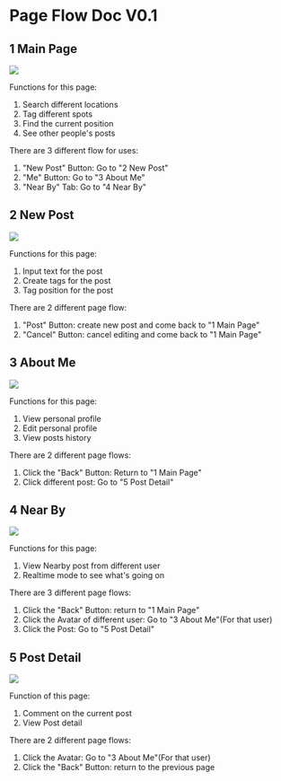 # Page Flow Doc V0.1

## 1 Main Page

![](./_resources/1-0-Home.png)

Functions for this page:

1. Search different locations
2. Tag different spots
3. Find the current position
4. See other people's posts 

There are 3 different flow for uses:

1. "New Post" Button: Go to "2 New Post"
2. "Me" Button: Go to "3 About Me"
3. "Near By" Tab: Go to "4 Near By"

## 2 New Post

![](./_resources/2-0-NewPost.png)

Functions for this page:

1. Input text for the post
2. Create tags for the post
3. Tag position for the post

There are 2 different page flow:

1. "Post" Button: create new post and come back to "1 Main Page"
2. "Cancel" Button: cancel editing and come back to "1 Main Page" 

## 3 About Me

![](./_resources/3-0-AboutMe.png)

Functions for this page:

1. View personal profile
2. Edit personal profile
3. View posts history

There are 2 different page flows:

1. Click the "Back" Button: Return to "1 Main Page"
2. Click different post: Go to "5 Post Detail"

## 4 Near By

![](./_resources/4-0-NearBy.png)

Functions for this page:

1. View Nearby post from different user
2. Realtime mode to see what's going on 

There are 3 different page flows:

1. Click the "Back" Button: return to "1 Main Page"
2. Click the Avatar of different user: Go to "3 About Me"(For that user)
3. Click the Post: Go to "5 Post Detail"

## 5 Post Detail

![](./_resources/5-0-PostDetail.png)

Function of this page:

1. Comment on the current post
2. View Post detail

There are 2 different page flows:

1. Click the Avatar: Go to "3 About Me"(For that user)
2. Click the "Back" Button: return to the previous page

